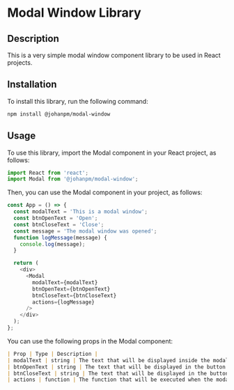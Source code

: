# Modal Window Library
## Description
This is a very simple modal window component library to be used in React projects.
## Installation
To install this library, run the following command:
```bash
npm install @johanpm/modal-window
```
## Usage
To use this library, import the Modal component in your React project, as follows:
```javascript
import React from 'react';
import Modal from '@johanpm/modal-window';
```
Then, you can use the Modal component in your project, as follows:
```javascript
const App = () => {
  const modalText = 'This is a modal window';
  const btnOpenText = 'Open';
  const btnCloseText = 'Close';
  const message = 'The modal window was opened';
  function logMessage(message) {
    console.log(message);
  }

  return (
    <div>
      <Modal
        modalText={modalText}
        btnOpenText={btnOpenText}
        btnCloseText={btnCloseText}
        actions={logMessage}
      />
    </div>
  );
};
```
You can use the following props in the Modal component:
```md
| Prop | Type | Description |
| modalText | string | The text that will be displayed inside the modal window |
| btnOpenText | string | The text that will be displayed in the button that opens the modal window |
| btnCloseText | string | The text that will be displayed in the button that closes the modal window |
| actions | function | The function that will be executed when the modal window is opened |
```
